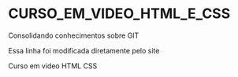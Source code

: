 # CURSO_EM_VIDEO_HTML_E_CSS

Consolidando conhecimentos sobre GIT

Essa linha foi modificada diretamente pelo site

 Curso em video HTML CSS
